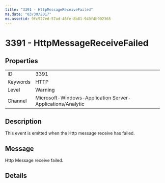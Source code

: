 ```yaml
---
title: "3391 - HttpMessageReceiveFailed"
ms.date: "03/30/2017"
ms.assetid: 9fc527ed-57ad-46fe-8b81-940f4b992368
---
```

# 3391 - HttpMessageReceiveFailed
## Properties  


|||  
|-|-|  
|ID|3391|  
|Keywords|HTTP|  
|Level|Warning|  
|Channel|Microsoft-Windows-Application Server-Applications/Analytic|  

## Description  
 This event is emitted when the Http message receive has failed.  

## Message  
 Http Message receive failed.  

## Details
